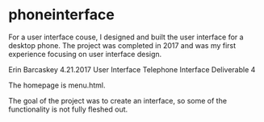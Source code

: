 # phoneinterface 
For a user interface couse, I designed and built the user interface for a desktop phone. The project was completed in 2017 and was my first experience focusing on user interface design.

Erin Barcaskey
4.21.2017
User Interface Telephone Interface Deliverable 4

The homepage is menu.html. 

The goal of the project was to create an interface, so some of the functionality is not fully fleshed out.
